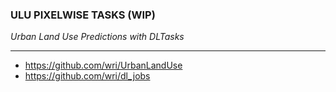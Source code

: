 ### ULU PIXELWISE TASKS (WIP)

_Urban Land Use Predictions with DLTasks_

___

* https://github.com/wri/UrbanLandUse
* https://github.com/wri/dl_jobs
